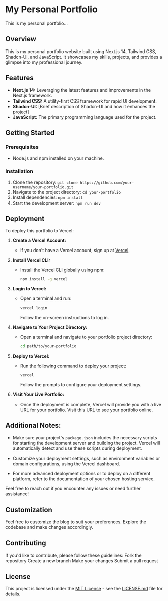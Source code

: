 # My Personal Portfolio

This is my personal portfolio...

## Overview

This is my personal portfolio website built using Next.js 14, Tailwind CSS, Shadcn-UI, and JavaScript. It showcases my skills, projects, and provides a glimpse into my professional journey.

## Features

- **Next.js 14:** Leveraging the latest features and improvements in the Next.js framework.
- **Tailwind CSS:** A utility-first CSS framework for rapid UI development.
- **Shadcn-UI:** [Brief description of Shadcn-UI and how it enhances the project]
- **JavaScript:** The primary programming language used for the project.

## Getting Started

### Prerequisites

- Node.js and npm installed on your machine.

### Installation

1. Clone the repository: `git clone https://github.com/your-username/your-portfolio.git`
2. Navigate to the project directory: `cd your-portfolio`
3. Install dependencies: `npm install`
4. Start the development server: `npm run dev`

## Deployment

To deploy this portfolio to Vercel:

1. **Create a Vercel Account:**
   - If you don't have a Vercel account, sign up at [Vercel](https://vercel.com/signup).

2. **Install Vercel CLI:**
   - Install the Vercel CLI globally using npm:
     ```bash
     npm install -g vercel
     ```

3. **Login to Vercel:**
   - Open a terminal and run:
     ```bash
     vercel login
     ```
     Follow the on-screen instructions to log in.

4. **Navigate to Your Project Directory:**
   - Open a terminal and navigate to your portfolio project directory:
     ```bash
     cd path/to/your-portfolio
     ```

5. **Deploy to Vercel:**
   - Run the following command to deploy your project:
     ```bash
     vercel
     ```
     Follow the prompts to configure your deployment settings.

6. **Visit Your Live Portfolio:**
   - Once the deployment is complete, Vercel will provide you with a live URL for your portfolio. Visit this URL to see your portfolio online.

## Additional Notes:

- Make sure your project's `package.json` includes the necessary scripts for starting the development server and building the project. Vercel will automatically detect and use these scripts during deployment.

- Customize your deployment settings, such as environment variables or domain configurations, using the Vercel dashboard.

- For more advanced deployment options or to deploy on a different platform, refer to the documentation of your chosen hosting service.

Feel free to reach out if you encounter any issues or need further assistance!

## Customization

Feel free to customize the blog to suit your preferences.
Explore the codebase and make changes accordingly.

## Contributing

If you'd like to contribute, please follow these guidelines:
Fork the repository
Create a new branch
Make your changes
Submit a pull request

## License

This project is licensed under the [MIT License](LICENSE.md) - see the [LICENSE.md](LICENSE.md) file for details.
